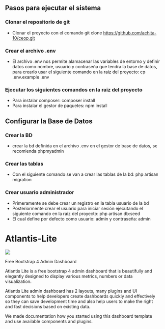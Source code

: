 ## Pasos para ejecutar el sistema

### Clonar el repositorio de git
- Clonar el proyecto con el comando git clone https://github.com/achita-10/ceop.git

### Crear el archivo .env
- El archivo .env nos permite alamacenar las variables de entorno y definir datos como nombre, usuario y contraseña que tendra la base de datos, para crearlo usar el siguiente comando en la raiz del proyecto: cp .env.example .env

### Ejecutar los siguientes comandos en la raiz del proyecto 
- Para instalar composer: composer install
- Para instalar el gestor de paquetes: npm install

## Configurar la Base de Datos

### Crear la BD
- crear la bd definida en el archivo .env en el gestor de base de datos, se recomienda phpmyadmin

### Crear las tablas
- Con el siguiente comando se van a crear las tablas de la bd: php artisan migration

### Crear usuario administrador
- Primeramente se debe crear un registro en la tabla usuario de la bd
- Posteriormente crear el usuario para iniciar sesión ejecutando el siguiente comando en la raiz del proyecto: php artisan db:seed
- El cual define por defecto como usuario: admin y contraseña: admin



# Atlantis-Lite

![](http://themekita.com/assets/images/atlantislite.png)

Free Bootstrap 4 Admin Dashboard

Atlantis Lite is a free bootstrap 4 admin dashboard that is beautifully and elegantly designed to display various metrics, numbers or data visualization.

Atlantis Lite admin dashboard has 2 layouts, many plugins and UI components to help developers create dashboards quickly and effectively so they can save development time and also help users to make the right and fast decisions based on existing data.

We made documentation how you started using this dashboard template and use available components and plugins.
#
